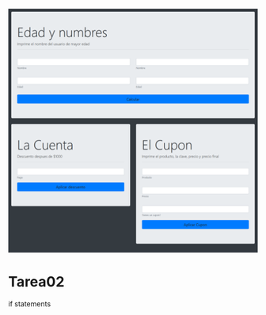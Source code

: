 ![picture alt](https://github.com/codellege/Tarea02/blob/master/Screenshot_2019-02-22%20Title.png?raw=true)

# Tarea02
if statements
